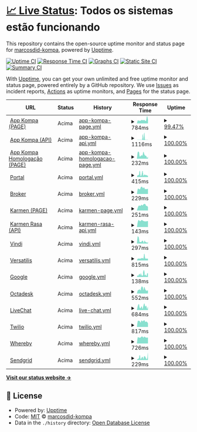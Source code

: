 # [📈 Live Status](https://marcosdid-kompa.github.io/upptime-kompa): <!--live status--> **Todos os sistemas estão funcionando**

This repository contains the open-source uptime monitor and status page for [marcosdid-kompa](https://marcosdid-kompa.github.io/upptime-kompa), powered by [Upptime](https://github.com/upptime/upptime).

[![Uptime CI](https://github.com/marcosdid-kompa/upptime-kompa/workflows/Uptime%20CI/badge.svg)](https://github.com/marcosdid-kompa/upptime-kompa/actions?query=workflow%3A%22Uptime+CI%22)
[![Response Time CI](https://github.com/marcosdid-kompa/upptime-kompa/workflows/Response%20Time%20CI/badge.svg)](https://github.com/marcosdid-kompa/upptime-kompa/actions?query=workflow%3A%22Response+Time+CI%22)
[![Graphs CI](https://github.com/marcosdid-kompa/upptime-kompa/workflows/Graphs%20CI/badge.svg)](https://github.com/marcosdid-kompa/upptime-kompa/actions?query=workflow%3A%22Graphs+CI%22)
[![Static Site CI](https://github.com/marcosdid-kompa/upptime-kompa/workflows/Static%20Site%20CI/badge.svg)](https://github.com/marcosdid-kompa/upptime-kompa/actions?query=workflow%3A%22Static+Site+CI%22)
[![Summary CI](https://github.com/marcosdid-kompa/upptime-kompa/workflows/Summary%20CI/badge.svg)](https://github.com/marcosdid-kompa/upptime-kompa/actions?query=workflow%3A%22Summary+CI%22)

With [Upptime](https://upptime.js.org), you can get your own unlimited and free uptime monitor and status page, powered entirely by a GitHub repository. We use [Issues](https://github.com/marcosdid-kompa/upptime-kompa/issues) as incident reports, [Actions](https://github.com/marcosdid-kompa/upptime-kompa/actions) as uptime monitors, and [Pages](https://marcosdid-kompa.github.io/upptime-kompa) for the status page.

<!--start: status pages-->
<!-- This summary is generated by Upptime (https://github.com/upptime/upptime) -->
<!-- Do not edit this manually, your changes will be overwritten -->
<!-- prettier-ignore -->
| URL | Status | History | Response Time | Uptime |
| --- | ------ | ------- | ------------- | ------ |
| <img alt="" src="https://favicons.githubusercontent.com/app.kompa.com.br" height="13"> [App Kompa (PAGE)](https://app.kompa.com.br/) | Acima | [app-kompa-page.yml](https://github.com/marcosdid-kompa/upptime-kompa/commits/HEAD/history/app-kompa-page.yml) | <details><summary><img alt="Response time graph" src="./graphs/app-kompa-page/response-time-week.png" height="20"> 784ms</summary><br><a href="https://marcosdid-kompa.github.io/upptime-kompa/history/app-kompa-page"><img alt="Response time 718" src="https://img.shields.io/endpoint?url=https%3A%2F%2Fraw.githubusercontent.com%2Fmarcosdid-kompa%2Fupptime-kompa%2FHEAD%2Fapi%2Fapp-kompa-page%2Fresponse-time.json"></a><br><a href="https://marcosdid-kompa.github.io/upptime-kompa/history/app-kompa-page"><img alt="24-hour response time 689" src="https://img.shields.io/endpoint?url=https%3A%2F%2Fraw.githubusercontent.com%2Fmarcosdid-kompa%2Fupptime-kompa%2FHEAD%2Fapi%2Fapp-kompa-page%2Fresponse-time-day.json"></a><br><a href="https://marcosdid-kompa.github.io/upptime-kompa/history/app-kompa-page"><img alt="7-day response time 784" src="https://img.shields.io/endpoint?url=https%3A%2F%2Fraw.githubusercontent.com%2Fmarcosdid-kompa%2Fupptime-kompa%2FHEAD%2Fapi%2Fapp-kompa-page%2Fresponse-time-week.json"></a><br><a href="https://marcosdid-kompa.github.io/upptime-kompa/history/app-kompa-page"><img alt="30-day response time 718" src="https://img.shields.io/endpoint?url=https%3A%2F%2Fraw.githubusercontent.com%2Fmarcosdid-kompa%2Fupptime-kompa%2FHEAD%2Fapi%2Fapp-kompa-page%2Fresponse-time-month.json"></a><br><a href="https://marcosdid-kompa.github.io/upptime-kompa/history/app-kompa-page"><img alt="1-year response time 718" src="https://img.shields.io/endpoint?url=https%3A%2F%2Fraw.githubusercontent.com%2Fmarcosdid-kompa%2Fupptime-kompa%2FHEAD%2Fapi%2Fapp-kompa-page%2Fresponse-time-year.json"></a></details> | <details><summary><a href="https://marcosdid-kompa.github.io/upptime-kompa/history/app-kompa-page">99.47%</a></summary><a href="https://marcosdid-kompa.github.io/upptime-kompa/history/app-kompa-page"><img alt="All-time uptime 99.56%" src="https://img.shields.io/endpoint?url=https%3A%2F%2Fraw.githubusercontent.com%2Fmarcosdid-kompa%2Fupptime-kompa%2FHEAD%2Fapi%2Fapp-kompa-page%2Fuptime.json"></a><br><a href="https://marcosdid-kompa.github.io/upptime-kompa/history/app-kompa-page"><img alt="24-hour uptime 100.00%" src="https://img.shields.io/endpoint?url=https%3A%2F%2Fraw.githubusercontent.com%2Fmarcosdid-kompa%2Fupptime-kompa%2FHEAD%2Fapi%2Fapp-kompa-page%2Fuptime-day.json"></a><br><a href="https://marcosdid-kompa.github.io/upptime-kompa/history/app-kompa-page"><img alt="7-day uptime 99.47%" src="https://img.shields.io/endpoint?url=https%3A%2F%2Fraw.githubusercontent.com%2Fmarcosdid-kompa%2Fupptime-kompa%2FHEAD%2Fapi%2Fapp-kompa-page%2Fuptime-week.json"></a><br><a href="https://marcosdid-kompa.github.io/upptime-kompa/history/app-kompa-page"><img alt="30-day uptime 99.56%" src="https://img.shields.io/endpoint?url=https%3A%2F%2Fraw.githubusercontent.com%2Fmarcosdid-kompa%2Fupptime-kompa%2FHEAD%2Fapi%2Fapp-kompa-page%2Fuptime-month.json"></a><br><a href="https://marcosdid-kompa.github.io/upptime-kompa/history/app-kompa-page"><img alt="1-year uptime 99.56%" src="https://img.shields.io/endpoint?url=https%3A%2F%2Fraw.githubusercontent.com%2Fmarcosdid-kompa%2Fupptime-kompa%2FHEAD%2Fapi%2Fapp-kompa-page%2Fuptime-year.json"></a></details>
| <img alt="" src="https://favicons.githubusercontent.com/app.kompa.com.br" height="13"> [App Kompa (API)](https://app.kompa.com.br/pagamentos/check-user/) | Acima | [app-kompa-api.yml](https://github.com/marcosdid-kompa/upptime-kompa/commits/HEAD/history/app-kompa-api.yml) | <details><summary><img alt="Response time graph" src="./graphs/app-kompa-api/response-time-week.png" height="20"> 1116ms</summary><br><a href="https://marcosdid-kompa.github.io/upptime-kompa/history/app-kompa-api"><img alt="Response time 1502" src="https://img.shields.io/endpoint?url=https%3A%2F%2Fraw.githubusercontent.com%2Fmarcosdid-kompa%2Fupptime-kompa%2FHEAD%2Fapi%2Fapp-kompa-api%2Fresponse-time.json"></a><br><a href="https://marcosdid-kompa.github.io/upptime-kompa/history/app-kompa-api"><img alt="24-hour response time 150" src="https://img.shields.io/endpoint?url=https%3A%2F%2Fraw.githubusercontent.com%2Fmarcosdid-kompa%2Fupptime-kompa%2FHEAD%2Fapi%2Fapp-kompa-api%2Fresponse-time-day.json"></a><br><a href="https://marcosdid-kompa.github.io/upptime-kompa/history/app-kompa-api"><img alt="7-day response time 1116" src="https://img.shields.io/endpoint?url=https%3A%2F%2Fraw.githubusercontent.com%2Fmarcosdid-kompa%2Fupptime-kompa%2FHEAD%2Fapi%2Fapp-kompa-api%2Fresponse-time-week.json"></a><br><a href="https://marcosdid-kompa.github.io/upptime-kompa/history/app-kompa-api"><img alt="30-day response time 1502" src="https://img.shields.io/endpoint?url=https%3A%2F%2Fraw.githubusercontent.com%2Fmarcosdid-kompa%2Fupptime-kompa%2FHEAD%2Fapi%2Fapp-kompa-api%2Fresponse-time-month.json"></a><br><a href="https://marcosdid-kompa.github.io/upptime-kompa/history/app-kompa-api"><img alt="1-year response time 1502" src="https://img.shields.io/endpoint?url=https%3A%2F%2Fraw.githubusercontent.com%2Fmarcosdid-kompa%2Fupptime-kompa%2FHEAD%2Fapi%2Fapp-kompa-api%2Fresponse-time-year.json"></a></details> | <details><summary><a href="https://marcosdid-kompa.github.io/upptime-kompa/history/app-kompa-api">100.00%</a></summary><a href="https://marcosdid-kompa.github.io/upptime-kompa/history/app-kompa-api"><img alt="All-time uptime 100.00%" src="https://img.shields.io/endpoint?url=https%3A%2F%2Fraw.githubusercontent.com%2Fmarcosdid-kompa%2Fupptime-kompa%2FHEAD%2Fapi%2Fapp-kompa-api%2Fuptime.json"></a><br><a href="https://marcosdid-kompa.github.io/upptime-kompa/history/app-kompa-api"><img alt="24-hour uptime 100.00%" src="https://img.shields.io/endpoint?url=https%3A%2F%2Fraw.githubusercontent.com%2Fmarcosdid-kompa%2Fupptime-kompa%2FHEAD%2Fapi%2Fapp-kompa-api%2Fuptime-day.json"></a><br><a href="https://marcosdid-kompa.github.io/upptime-kompa/history/app-kompa-api"><img alt="7-day uptime 100.00%" src="https://img.shields.io/endpoint?url=https%3A%2F%2Fraw.githubusercontent.com%2Fmarcosdid-kompa%2Fupptime-kompa%2FHEAD%2Fapi%2Fapp-kompa-api%2Fuptime-week.json"></a><br><a href="https://marcosdid-kompa.github.io/upptime-kompa/history/app-kompa-api"><img alt="30-day uptime 100.00%" src="https://img.shields.io/endpoint?url=https%3A%2F%2Fraw.githubusercontent.com%2Fmarcosdid-kompa%2Fupptime-kompa%2FHEAD%2Fapi%2Fapp-kompa-api%2Fuptime-month.json"></a><br><a href="https://marcosdid-kompa.github.io/upptime-kompa/history/app-kompa-api"><img alt="1-year uptime 100.00%" src="https://img.shields.io/endpoint?url=https%3A%2F%2Fraw.githubusercontent.com%2Fmarcosdid-kompa%2Fupptime-kompa%2FHEAD%2Fapi%2Fapp-kompa-api%2Fuptime-year.json"></a></details>
| <img alt="" src="https://favicons.githubusercontent.com/hg.kompa.com.br" height="13"> [App Kompa Homologação (PAGE)](https://hg.kompa.com.br/) | Acima | [app-kompa-homologacao-page.yml](https://github.com/marcosdid-kompa/upptime-kompa/commits/HEAD/history/app-kompa-homologacao-page.yml) | <details><summary><img alt="Response time graph" src="./graphs/app-kompa-homologacao-page/response-time-week.png" height="20"> 232ms</summary><br><a href="https://marcosdid-kompa.github.io/upptime-kompa/history/app-kompa-homologacao-page"><img alt="Response time 290" src="https://img.shields.io/endpoint?url=https%3A%2F%2Fraw.githubusercontent.com%2Fmarcosdid-kompa%2Fupptime-kompa%2FHEAD%2Fapi%2Fapp-kompa-homologacao-page%2Fresponse-time.json"></a><br><a href="https://marcosdid-kompa.github.io/upptime-kompa/history/app-kompa-homologacao-page"><img alt="24-hour response time 216" src="https://img.shields.io/endpoint?url=https%3A%2F%2Fraw.githubusercontent.com%2Fmarcosdid-kompa%2Fupptime-kompa%2FHEAD%2Fapi%2Fapp-kompa-homologacao-page%2Fresponse-time-day.json"></a><br><a href="https://marcosdid-kompa.github.io/upptime-kompa/history/app-kompa-homologacao-page"><img alt="7-day response time 232" src="https://img.shields.io/endpoint?url=https%3A%2F%2Fraw.githubusercontent.com%2Fmarcosdid-kompa%2Fupptime-kompa%2FHEAD%2Fapi%2Fapp-kompa-homologacao-page%2Fresponse-time-week.json"></a><br><a href="https://marcosdid-kompa.github.io/upptime-kompa/history/app-kompa-homologacao-page"><img alt="30-day response time 290" src="https://img.shields.io/endpoint?url=https%3A%2F%2Fraw.githubusercontent.com%2Fmarcosdid-kompa%2Fupptime-kompa%2FHEAD%2Fapi%2Fapp-kompa-homologacao-page%2Fresponse-time-month.json"></a><br><a href="https://marcosdid-kompa.github.io/upptime-kompa/history/app-kompa-homologacao-page"><img alt="1-year response time 290" src="https://img.shields.io/endpoint?url=https%3A%2F%2Fraw.githubusercontent.com%2Fmarcosdid-kompa%2Fupptime-kompa%2FHEAD%2Fapi%2Fapp-kompa-homologacao-page%2Fresponse-time-year.json"></a></details> | <details><summary><a href="https://marcosdid-kompa.github.io/upptime-kompa/history/app-kompa-homologacao-page">100.00%</a></summary><a href="https://marcosdid-kompa.github.io/upptime-kompa/history/app-kompa-homologacao-page"><img alt="All-time uptime 100.00%" src="https://img.shields.io/endpoint?url=https%3A%2F%2Fraw.githubusercontent.com%2Fmarcosdid-kompa%2Fupptime-kompa%2FHEAD%2Fapi%2Fapp-kompa-homologacao-page%2Fuptime.json"></a><br><a href="https://marcosdid-kompa.github.io/upptime-kompa/history/app-kompa-homologacao-page"><img alt="24-hour uptime 100.00%" src="https://img.shields.io/endpoint?url=https%3A%2F%2Fraw.githubusercontent.com%2Fmarcosdid-kompa%2Fupptime-kompa%2FHEAD%2Fapi%2Fapp-kompa-homologacao-page%2Fuptime-day.json"></a><br><a href="https://marcosdid-kompa.github.io/upptime-kompa/history/app-kompa-homologacao-page"><img alt="7-day uptime 100.00%" src="https://img.shields.io/endpoint?url=https%3A%2F%2Fraw.githubusercontent.com%2Fmarcosdid-kompa%2Fupptime-kompa%2FHEAD%2Fapi%2Fapp-kompa-homologacao-page%2Fuptime-week.json"></a><br><a href="https://marcosdid-kompa.github.io/upptime-kompa/history/app-kompa-homologacao-page"><img alt="30-day uptime 100.00%" src="https://img.shields.io/endpoint?url=https%3A%2F%2Fraw.githubusercontent.com%2Fmarcosdid-kompa%2Fupptime-kompa%2FHEAD%2Fapi%2Fapp-kompa-homologacao-page%2Fuptime-month.json"></a><br><a href="https://marcosdid-kompa.github.io/upptime-kompa/history/app-kompa-homologacao-page"><img alt="1-year uptime 100.00%" src="https://img.shields.io/endpoint?url=https%3A%2F%2Fraw.githubusercontent.com%2Fmarcosdid-kompa%2Fupptime-kompa%2FHEAD%2Fapi%2Fapp-kompa-homologacao-page%2Fuptime-year.json"></a></details>
| <img alt="" src="https://favicons.githubusercontent.com/portal.kompa.com.br" height="13"> [Portal](https://portal.kompa.com.br/) | Acima | [portal.yml](https://github.com/marcosdid-kompa/upptime-kompa/commits/HEAD/history/portal.yml) | <details><summary><img alt="Response time graph" src="./graphs/portal/response-time-week.png" height="20"> 415ms</summary><br><a href="https://marcosdid-kompa.github.io/upptime-kompa/history/portal"><img alt="Response time 428" src="https://img.shields.io/endpoint?url=https%3A%2F%2Fraw.githubusercontent.com%2Fmarcosdid-kompa%2Fupptime-kompa%2FHEAD%2Fapi%2Fportal%2Fresponse-time.json"></a><br><a href="https://marcosdid-kompa.github.io/upptime-kompa/history/portal"><img alt="24-hour response time 353" src="https://img.shields.io/endpoint?url=https%3A%2F%2Fraw.githubusercontent.com%2Fmarcosdid-kompa%2Fupptime-kompa%2FHEAD%2Fapi%2Fportal%2Fresponse-time-day.json"></a><br><a href="https://marcosdid-kompa.github.io/upptime-kompa/history/portal"><img alt="7-day response time 415" src="https://img.shields.io/endpoint?url=https%3A%2F%2Fraw.githubusercontent.com%2Fmarcosdid-kompa%2Fupptime-kompa%2FHEAD%2Fapi%2Fportal%2Fresponse-time-week.json"></a><br><a href="https://marcosdid-kompa.github.io/upptime-kompa/history/portal"><img alt="30-day response time 428" src="https://img.shields.io/endpoint?url=https%3A%2F%2Fraw.githubusercontent.com%2Fmarcosdid-kompa%2Fupptime-kompa%2FHEAD%2Fapi%2Fportal%2Fresponse-time-month.json"></a><br><a href="https://marcosdid-kompa.github.io/upptime-kompa/history/portal"><img alt="1-year response time 428" src="https://img.shields.io/endpoint?url=https%3A%2F%2Fraw.githubusercontent.com%2Fmarcosdid-kompa%2Fupptime-kompa%2FHEAD%2Fapi%2Fportal%2Fresponse-time-year.json"></a></details> | <details><summary><a href="https://marcosdid-kompa.github.io/upptime-kompa/history/portal">100.00%</a></summary><a href="https://marcosdid-kompa.github.io/upptime-kompa/history/portal"><img alt="All-time uptime 100.00%" src="https://img.shields.io/endpoint?url=https%3A%2F%2Fraw.githubusercontent.com%2Fmarcosdid-kompa%2Fupptime-kompa%2FHEAD%2Fapi%2Fportal%2Fuptime.json"></a><br><a href="https://marcosdid-kompa.github.io/upptime-kompa/history/portal"><img alt="24-hour uptime 100.00%" src="https://img.shields.io/endpoint?url=https%3A%2F%2Fraw.githubusercontent.com%2Fmarcosdid-kompa%2Fupptime-kompa%2FHEAD%2Fapi%2Fportal%2Fuptime-day.json"></a><br><a href="https://marcosdid-kompa.github.io/upptime-kompa/history/portal"><img alt="7-day uptime 100.00%" src="https://img.shields.io/endpoint?url=https%3A%2F%2Fraw.githubusercontent.com%2Fmarcosdid-kompa%2Fupptime-kompa%2FHEAD%2Fapi%2Fportal%2Fuptime-week.json"></a><br><a href="https://marcosdid-kompa.github.io/upptime-kompa/history/portal"><img alt="30-day uptime 100.00%" src="https://img.shields.io/endpoint?url=https%3A%2F%2Fraw.githubusercontent.com%2Fmarcosdid-kompa%2Fupptime-kompa%2FHEAD%2Fapi%2Fportal%2Fuptime-month.json"></a><br><a href="https://marcosdid-kompa.github.io/upptime-kompa/history/portal"><img alt="1-year uptime 100.00%" src="https://img.shields.io/endpoint?url=https%3A%2F%2Fraw.githubusercontent.com%2Fmarcosdid-kompa%2Fupptime-kompa%2FHEAD%2Fapi%2Fportal%2Fuptime-year.json"></a></details>
| <img alt="" src="https://favicons.githubusercontent.com/broker.assinasaude.com.br" height="13"> [Broker](https://broker.assinasaude.com.br/) | Acima | [broker.yml](https://github.com/marcosdid-kompa/upptime-kompa/commits/HEAD/history/broker.yml) | <details><summary><img alt="Response time graph" src="./graphs/broker/response-time-week.png" height="20"> 229ms</summary><br><a href="https://marcosdid-kompa.github.io/upptime-kompa/history/broker"><img alt="Response time 230" src="https://img.shields.io/endpoint?url=https%3A%2F%2Fraw.githubusercontent.com%2Fmarcosdid-kompa%2Fupptime-kompa%2FHEAD%2Fapi%2Fbroker%2Fresponse-time.json"></a><br><a href="https://marcosdid-kompa.github.io/upptime-kompa/history/broker"><img alt="24-hour response time 240" src="https://img.shields.io/endpoint?url=https%3A%2F%2Fraw.githubusercontent.com%2Fmarcosdid-kompa%2Fupptime-kompa%2FHEAD%2Fapi%2Fbroker%2Fresponse-time-day.json"></a><br><a href="https://marcosdid-kompa.github.io/upptime-kompa/history/broker"><img alt="7-day response time 229" src="https://img.shields.io/endpoint?url=https%3A%2F%2Fraw.githubusercontent.com%2Fmarcosdid-kompa%2Fupptime-kompa%2FHEAD%2Fapi%2Fbroker%2Fresponse-time-week.json"></a><br><a href="https://marcosdid-kompa.github.io/upptime-kompa/history/broker"><img alt="30-day response time 230" src="https://img.shields.io/endpoint?url=https%3A%2F%2Fraw.githubusercontent.com%2Fmarcosdid-kompa%2Fupptime-kompa%2FHEAD%2Fapi%2Fbroker%2Fresponse-time-month.json"></a><br><a href="https://marcosdid-kompa.github.io/upptime-kompa/history/broker"><img alt="1-year response time 230" src="https://img.shields.io/endpoint?url=https%3A%2F%2Fraw.githubusercontent.com%2Fmarcosdid-kompa%2Fupptime-kompa%2FHEAD%2Fapi%2Fbroker%2Fresponse-time-year.json"></a></details> | <details><summary><a href="https://marcosdid-kompa.github.io/upptime-kompa/history/broker">100.00%</a></summary><a href="https://marcosdid-kompa.github.io/upptime-kompa/history/broker"><img alt="All-time uptime 100.00%" src="https://img.shields.io/endpoint?url=https%3A%2F%2Fraw.githubusercontent.com%2Fmarcosdid-kompa%2Fupptime-kompa%2FHEAD%2Fapi%2Fbroker%2Fuptime.json"></a><br><a href="https://marcosdid-kompa.github.io/upptime-kompa/history/broker"><img alt="24-hour uptime 100.00%" src="https://img.shields.io/endpoint?url=https%3A%2F%2Fraw.githubusercontent.com%2Fmarcosdid-kompa%2Fupptime-kompa%2FHEAD%2Fapi%2Fbroker%2Fuptime-day.json"></a><br><a href="https://marcosdid-kompa.github.io/upptime-kompa/history/broker"><img alt="7-day uptime 100.00%" src="https://img.shields.io/endpoint?url=https%3A%2F%2Fraw.githubusercontent.com%2Fmarcosdid-kompa%2Fupptime-kompa%2FHEAD%2Fapi%2Fbroker%2Fuptime-week.json"></a><br><a href="https://marcosdid-kompa.github.io/upptime-kompa/history/broker"><img alt="30-day uptime 100.00%" src="https://img.shields.io/endpoint?url=https%3A%2F%2Fraw.githubusercontent.com%2Fmarcosdid-kompa%2Fupptime-kompa%2FHEAD%2Fapi%2Fbroker%2Fuptime-month.json"></a><br><a href="https://marcosdid-kompa.github.io/upptime-kompa/history/broker"><img alt="1-year uptime 100.00%" src="https://img.shields.io/endpoint?url=https%3A%2F%2Fraw.githubusercontent.com%2Fmarcosdid-kompa%2Fupptime-kompa%2FHEAD%2Fapi%2Fbroker%2Fuptime-year.json"></a></details>
| <img alt="" src="https://favicons.githubusercontent.com/karmen.kompa.com.br" height="13"> [Karmen (PAGE)](https://karmen.kompa.com.br/login) | Acima | [karmen-page.yml](https://github.com/marcosdid-kompa/upptime-kompa/commits/HEAD/history/karmen-page.yml) | <details><summary><img alt="Response time graph" src="./graphs/karmen-page/response-time-week.png" height="20"> 251ms</summary><br><a href="https://marcosdid-kompa.github.io/upptime-kompa/history/karmen-page"><img alt="Response time 265" src="https://img.shields.io/endpoint?url=https%3A%2F%2Fraw.githubusercontent.com%2Fmarcosdid-kompa%2Fupptime-kompa%2FHEAD%2Fapi%2Fkarmen-page%2Fresponse-time.json"></a><br><a href="https://marcosdid-kompa.github.io/upptime-kompa/history/karmen-page"><img alt="24-hour response time 323" src="https://img.shields.io/endpoint?url=https%3A%2F%2Fraw.githubusercontent.com%2Fmarcosdid-kompa%2Fupptime-kompa%2FHEAD%2Fapi%2Fkarmen-page%2Fresponse-time-day.json"></a><br><a href="https://marcosdid-kompa.github.io/upptime-kompa/history/karmen-page"><img alt="7-day response time 251" src="https://img.shields.io/endpoint?url=https%3A%2F%2Fraw.githubusercontent.com%2Fmarcosdid-kompa%2Fupptime-kompa%2FHEAD%2Fapi%2Fkarmen-page%2Fresponse-time-week.json"></a><br><a href="https://marcosdid-kompa.github.io/upptime-kompa/history/karmen-page"><img alt="30-day response time 265" src="https://img.shields.io/endpoint?url=https%3A%2F%2Fraw.githubusercontent.com%2Fmarcosdid-kompa%2Fupptime-kompa%2FHEAD%2Fapi%2Fkarmen-page%2Fresponse-time-month.json"></a><br><a href="https://marcosdid-kompa.github.io/upptime-kompa/history/karmen-page"><img alt="1-year response time 265" src="https://img.shields.io/endpoint?url=https%3A%2F%2Fraw.githubusercontent.com%2Fmarcosdid-kompa%2Fupptime-kompa%2FHEAD%2Fapi%2Fkarmen-page%2Fresponse-time-year.json"></a></details> | <details><summary><a href="https://marcosdid-kompa.github.io/upptime-kompa/history/karmen-page">100.00%</a></summary><a href="https://marcosdid-kompa.github.io/upptime-kompa/history/karmen-page"><img alt="All-time uptime 100.00%" src="https://img.shields.io/endpoint?url=https%3A%2F%2Fraw.githubusercontent.com%2Fmarcosdid-kompa%2Fupptime-kompa%2FHEAD%2Fapi%2Fkarmen-page%2Fuptime.json"></a><br><a href="https://marcosdid-kompa.github.io/upptime-kompa/history/karmen-page"><img alt="24-hour uptime 100.00%" src="https://img.shields.io/endpoint?url=https%3A%2F%2Fraw.githubusercontent.com%2Fmarcosdid-kompa%2Fupptime-kompa%2FHEAD%2Fapi%2Fkarmen-page%2Fuptime-day.json"></a><br><a href="https://marcosdid-kompa.github.io/upptime-kompa/history/karmen-page"><img alt="7-day uptime 100.00%" src="https://img.shields.io/endpoint?url=https%3A%2F%2Fraw.githubusercontent.com%2Fmarcosdid-kompa%2Fupptime-kompa%2FHEAD%2Fapi%2Fkarmen-page%2Fuptime-week.json"></a><br><a href="https://marcosdid-kompa.github.io/upptime-kompa/history/karmen-page"><img alt="30-day uptime 100.00%" src="https://img.shields.io/endpoint?url=https%3A%2F%2Fraw.githubusercontent.com%2Fmarcosdid-kompa%2Fupptime-kompa%2FHEAD%2Fapi%2Fkarmen-page%2Fuptime-month.json"></a><br><a href="https://marcosdid-kompa.github.io/upptime-kompa/history/karmen-page"><img alt="1-year uptime 100.00%" src="https://img.shields.io/endpoint?url=https%3A%2F%2Fraw.githubusercontent.com%2Fmarcosdid-kompa%2Fupptime-kompa%2FHEAD%2Fapi%2Fkarmen-page%2Fuptime-year.json"></a></details>
| <img alt="" src="https://favicons.githubusercontent.com/karmen.kompa.com.br" height="13"> [Karmen Rasa (API)](https://karmen.kompa.com.br/health) | Acima | [karmen-rasa-api.yml](https://github.com/marcosdid-kompa/upptime-kompa/commits/HEAD/history/karmen-rasa-api.yml) | <details><summary><img alt="Response time graph" src="./graphs/karmen-rasa-api/response-time-week.png" height="20"> 143ms</summary><br><a href="https://marcosdid-kompa.github.io/upptime-kompa/history/karmen-rasa-api"><img alt="Response time 142" src="https://img.shields.io/endpoint?url=https%3A%2F%2Fraw.githubusercontent.com%2Fmarcosdid-kompa%2Fupptime-kompa%2FHEAD%2Fapi%2Fkarmen-rasa-api%2Fresponse-time.json"></a><br><a href="https://marcosdid-kompa.github.io/upptime-kompa/history/karmen-rasa-api"><img alt="24-hour response time 156" src="https://img.shields.io/endpoint?url=https%3A%2F%2Fraw.githubusercontent.com%2Fmarcosdid-kompa%2Fupptime-kompa%2FHEAD%2Fapi%2Fkarmen-rasa-api%2Fresponse-time-day.json"></a><br><a href="https://marcosdid-kompa.github.io/upptime-kompa/history/karmen-rasa-api"><img alt="7-day response time 143" src="https://img.shields.io/endpoint?url=https%3A%2F%2Fraw.githubusercontent.com%2Fmarcosdid-kompa%2Fupptime-kompa%2FHEAD%2Fapi%2Fkarmen-rasa-api%2Fresponse-time-week.json"></a><br><a href="https://marcosdid-kompa.github.io/upptime-kompa/history/karmen-rasa-api"><img alt="30-day response time 142" src="https://img.shields.io/endpoint?url=https%3A%2F%2Fraw.githubusercontent.com%2Fmarcosdid-kompa%2Fupptime-kompa%2FHEAD%2Fapi%2Fkarmen-rasa-api%2Fresponse-time-month.json"></a><br><a href="https://marcosdid-kompa.github.io/upptime-kompa/history/karmen-rasa-api"><img alt="1-year response time 142" src="https://img.shields.io/endpoint?url=https%3A%2F%2Fraw.githubusercontent.com%2Fmarcosdid-kompa%2Fupptime-kompa%2FHEAD%2Fapi%2Fkarmen-rasa-api%2Fresponse-time-year.json"></a></details> | <details><summary><a href="https://marcosdid-kompa.github.io/upptime-kompa/history/karmen-rasa-api">100.00%</a></summary><a href="https://marcosdid-kompa.github.io/upptime-kompa/history/karmen-rasa-api"><img alt="All-time uptime 100.00%" src="https://img.shields.io/endpoint?url=https%3A%2F%2Fraw.githubusercontent.com%2Fmarcosdid-kompa%2Fupptime-kompa%2FHEAD%2Fapi%2Fkarmen-rasa-api%2Fuptime.json"></a><br><a href="https://marcosdid-kompa.github.io/upptime-kompa/history/karmen-rasa-api"><img alt="24-hour uptime 100.00%" src="https://img.shields.io/endpoint?url=https%3A%2F%2Fraw.githubusercontent.com%2Fmarcosdid-kompa%2Fupptime-kompa%2FHEAD%2Fapi%2Fkarmen-rasa-api%2Fuptime-day.json"></a><br><a href="https://marcosdid-kompa.github.io/upptime-kompa/history/karmen-rasa-api"><img alt="7-day uptime 100.00%" src="https://img.shields.io/endpoint?url=https%3A%2F%2Fraw.githubusercontent.com%2Fmarcosdid-kompa%2Fupptime-kompa%2FHEAD%2Fapi%2Fkarmen-rasa-api%2Fuptime-week.json"></a><br><a href="https://marcosdid-kompa.github.io/upptime-kompa/history/karmen-rasa-api"><img alt="30-day uptime 100.00%" src="https://img.shields.io/endpoint?url=https%3A%2F%2Fraw.githubusercontent.com%2Fmarcosdid-kompa%2Fupptime-kompa%2FHEAD%2Fapi%2Fkarmen-rasa-api%2Fuptime-month.json"></a><br><a href="https://marcosdid-kompa.github.io/upptime-kompa/history/karmen-rasa-api"><img alt="1-year uptime 100.00%" src="https://img.shields.io/endpoint?url=https%3A%2F%2Fraw.githubusercontent.com%2Fmarcosdid-kompa%2Fupptime-kompa%2FHEAD%2Fapi%2Fkarmen-rasa-api%2Fuptime-year.json"></a></details>
| <img alt="" src="https://favicons.githubusercontent.com/null" height="13"> [Vindi](app.vindi.com.br) | Acima | [vindi.yml](https://github.com/marcosdid-kompa/upptime-kompa/commits/HEAD/history/vindi.yml) | <details><summary><img alt="Response time graph" src="./graphs/vindi/response-time-week.png" height="20"> 297ms</summary><br><a href="https://marcosdid-kompa.github.io/upptime-kompa/history/vindi"><img alt="Response time 320" src="https://img.shields.io/endpoint?url=https%3A%2F%2Fraw.githubusercontent.com%2Fmarcosdid-kompa%2Fupptime-kompa%2FHEAD%2Fapi%2Fvindi%2Fresponse-time.json"></a><br><a href="https://marcosdid-kompa.github.io/upptime-kompa/history/vindi"><img alt="24-hour response time 360" src="https://img.shields.io/endpoint?url=https%3A%2F%2Fraw.githubusercontent.com%2Fmarcosdid-kompa%2Fupptime-kompa%2FHEAD%2Fapi%2Fvindi%2Fresponse-time-day.json"></a><br><a href="https://marcosdid-kompa.github.io/upptime-kompa/history/vindi"><img alt="7-day response time 297" src="https://img.shields.io/endpoint?url=https%3A%2F%2Fraw.githubusercontent.com%2Fmarcosdid-kompa%2Fupptime-kompa%2FHEAD%2Fapi%2Fvindi%2Fresponse-time-week.json"></a><br><a href="https://marcosdid-kompa.github.io/upptime-kompa/history/vindi"><img alt="30-day response time 320" src="https://img.shields.io/endpoint?url=https%3A%2F%2Fraw.githubusercontent.com%2Fmarcosdid-kompa%2Fupptime-kompa%2FHEAD%2Fapi%2Fvindi%2Fresponse-time-month.json"></a><br><a href="https://marcosdid-kompa.github.io/upptime-kompa/history/vindi"><img alt="1-year response time 320" src="https://img.shields.io/endpoint?url=https%3A%2F%2Fraw.githubusercontent.com%2Fmarcosdid-kompa%2Fupptime-kompa%2FHEAD%2Fapi%2Fvindi%2Fresponse-time-year.json"></a></details> | <details><summary><a href="https://marcosdid-kompa.github.io/upptime-kompa/history/vindi">100.00%</a></summary><a href="https://marcosdid-kompa.github.io/upptime-kompa/history/vindi"><img alt="All-time uptime 100.00%" src="https://img.shields.io/endpoint?url=https%3A%2F%2Fraw.githubusercontent.com%2Fmarcosdid-kompa%2Fupptime-kompa%2FHEAD%2Fapi%2Fvindi%2Fuptime.json"></a><br><a href="https://marcosdid-kompa.github.io/upptime-kompa/history/vindi"><img alt="24-hour uptime 100.00%" src="https://img.shields.io/endpoint?url=https%3A%2F%2Fraw.githubusercontent.com%2Fmarcosdid-kompa%2Fupptime-kompa%2FHEAD%2Fapi%2Fvindi%2Fuptime-day.json"></a><br><a href="https://marcosdid-kompa.github.io/upptime-kompa/history/vindi"><img alt="7-day uptime 100.00%" src="https://img.shields.io/endpoint?url=https%3A%2F%2Fraw.githubusercontent.com%2Fmarcosdid-kompa%2Fupptime-kompa%2FHEAD%2Fapi%2Fvindi%2Fuptime-week.json"></a><br><a href="https://marcosdid-kompa.github.io/upptime-kompa/history/vindi"><img alt="30-day uptime 100.00%" src="https://img.shields.io/endpoint?url=https%3A%2F%2Fraw.githubusercontent.com%2Fmarcosdid-kompa%2Fupptime-kompa%2FHEAD%2Fapi%2Fvindi%2Fuptime-month.json"></a><br><a href="https://marcosdid-kompa.github.io/upptime-kompa/history/vindi"><img alt="1-year uptime 100.00%" src="https://img.shields.io/endpoint?url=https%3A%2F%2Fraw.githubusercontent.com%2Fmarcosdid-kompa%2Fupptime-kompa%2FHEAD%2Fapi%2Fvindi%2Fuptime-year.json"></a></details>
| <img alt="" src="https://favicons.githubusercontent.com/sistema.globalmedclinica.com.br" height="13"> [Versatilis](http://sistema.globalmedclinica.com.br/globalmed/login3.aspx) | Acima | [versatilis.yml](https://github.com/marcosdid-kompa/upptime-kompa/commits/HEAD/history/versatilis.yml) | <details><summary><img alt="Response time graph" src="./graphs/versatilis/response-time-week.png" height="20"> 815ms</summary><br><a href="https://marcosdid-kompa.github.io/upptime-kompa/history/versatilis"><img alt="Response time 738" src="https://img.shields.io/endpoint?url=https%3A%2F%2Fraw.githubusercontent.com%2Fmarcosdid-kompa%2Fupptime-kompa%2FHEAD%2Fapi%2Fversatilis%2Fresponse-time.json"></a><br><a href="https://marcosdid-kompa.github.io/upptime-kompa/history/versatilis"><img alt="24-hour response time 1776" src="https://img.shields.io/endpoint?url=https%3A%2F%2Fraw.githubusercontent.com%2Fmarcosdid-kompa%2Fupptime-kompa%2FHEAD%2Fapi%2Fversatilis%2Fresponse-time-day.json"></a><br><a href="https://marcosdid-kompa.github.io/upptime-kompa/history/versatilis"><img alt="7-day response time 815" src="https://img.shields.io/endpoint?url=https%3A%2F%2Fraw.githubusercontent.com%2Fmarcosdid-kompa%2Fupptime-kompa%2FHEAD%2Fapi%2Fversatilis%2Fresponse-time-week.json"></a><br><a href="https://marcosdid-kompa.github.io/upptime-kompa/history/versatilis"><img alt="30-day response time 738" src="https://img.shields.io/endpoint?url=https%3A%2F%2Fraw.githubusercontent.com%2Fmarcosdid-kompa%2Fupptime-kompa%2FHEAD%2Fapi%2Fversatilis%2Fresponse-time-month.json"></a><br><a href="https://marcosdid-kompa.github.io/upptime-kompa/history/versatilis"><img alt="1-year response time 738" src="https://img.shields.io/endpoint?url=https%3A%2F%2Fraw.githubusercontent.com%2Fmarcosdid-kompa%2Fupptime-kompa%2FHEAD%2Fapi%2Fversatilis%2Fresponse-time-year.json"></a></details> | <details><summary><a href="https://marcosdid-kompa.github.io/upptime-kompa/history/versatilis">100.00%</a></summary><a href="https://marcosdid-kompa.github.io/upptime-kompa/history/versatilis"><img alt="All-time uptime 100.00%" src="https://img.shields.io/endpoint?url=https%3A%2F%2Fraw.githubusercontent.com%2Fmarcosdid-kompa%2Fupptime-kompa%2FHEAD%2Fapi%2Fversatilis%2Fuptime.json"></a><br><a href="https://marcosdid-kompa.github.io/upptime-kompa/history/versatilis"><img alt="24-hour uptime 100.00%" src="https://img.shields.io/endpoint?url=https%3A%2F%2Fraw.githubusercontent.com%2Fmarcosdid-kompa%2Fupptime-kompa%2FHEAD%2Fapi%2Fversatilis%2Fuptime-day.json"></a><br><a href="https://marcosdid-kompa.github.io/upptime-kompa/history/versatilis"><img alt="7-day uptime 100.00%" src="https://img.shields.io/endpoint?url=https%3A%2F%2Fraw.githubusercontent.com%2Fmarcosdid-kompa%2Fupptime-kompa%2FHEAD%2Fapi%2Fversatilis%2Fuptime-week.json"></a><br><a href="https://marcosdid-kompa.github.io/upptime-kompa/history/versatilis"><img alt="30-day uptime 100.00%" src="https://img.shields.io/endpoint?url=https%3A%2F%2Fraw.githubusercontent.com%2Fmarcosdid-kompa%2Fupptime-kompa%2FHEAD%2Fapi%2Fversatilis%2Fuptime-month.json"></a><br><a href="https://marcosdid-kompa.github.io/upptime-kompa/history/versatilis"><img alt="1-year uptime 100.00%" src="https://img.shields.io/endpoint?url=https%3A%2F%2Fraw.githubusercontent.com%2Fmarcosdid-kompa%2Fupptime-kompa%2FHEAD%2Fapi%2Fversatilis%2Fuptime-year.json"></a></details>
| <img alt="" src="https://www.google.com/favicon.ico" height="13"> [Google](https://www.google.com/) | Acima | [google.yml](https://github.com/marcosdid-kompa/upptime-kompa/commits/HEAD/history/google.yml) | <details><summary><img alt="Response time graph" src="./graphs/google/response-time-week.png" height="20"> 138ms</summary><br><a href="https://marcosdid-kompa.github.io/upptime-kompa/history/google"><img alt="Response time 126" src="https://img.shields.io/endpoint?url=https%3A%2F%2Fraw.githubusercontent.com%2Fmarcosdid-kompa%2Fupptime-kompa%2FHEAD%2Fapi%2Fgoogle%2Fresponse-time.json"></a><br><a href="https://marcosdid-kompa.github.io/upptime-kompa/history/google"><img alt="24-hour response time 111" src="https://img.shields.io/endpoint?url=https%3A%2F%2Fraw.githubusercontent.com%2Fmarcosdid-kompa%2Fupptime-kompa%2FHEAD%2Fapi%2Fgoogle%2Fresponse-time-day.json"></a><br><a href="https://marcosdid-kompa.github.io/upptime-kompa/history/google"><img alt="7-day response time 138" src="https://img.shields.io/endpoint?url=https%3A%2F%2Fraw.githubusercontent.com%2Fmarcosdid-kompa%2Fupptime-kompa%2FHEAD%2Fapi%2Fgoogle%2Fresponse-time-week.json"></a><br><a href="https://marcosdid-kompa.github.io/upptime-kompa/history/google"><img alt="30-day response time 126" src="https://img.shields.io/endpoint?url=https%3A%2F%2Fraw.githubusercontent.com%2Fmarcosdid-kompa%2Fupptime-kompa%2FHEAD%2Fapi%2Fgoogle%2Fresponse-time-month.json"></a><br><a href="https://marcosdid-kompa.github.io/upptime-kompa/history/google"><img alt="1-year response time 126" src="https://img.shields.io/endpoint?url=https%3A%2F%2Fraw.githubusercontent.com%2Fmarcosdid-kompa%2Fupptime-kompa%2FHEAD%2Fapi%2Fgoogle%2Fresponse-time-year.json"></a></details> | <details><summary><a href="https://marcosdid-kompa.github.io/upptime-kompa/history/google">100.00%</a></summary><a href="https://marcosdid-kompa.github.io/upptime-kompa/history/google"><img alt="All-time uptime 100.00%" src="https://img.shields.io/endpoint?url=https%3A%2F%2Fraw.githubusercontent.com%2Fmarcosdid-kompa%2Fupptime-kompa%2FHEAD%2Fapi%2Fgoogle%2Fuptime.json"></a><br><a href="https://marcosdid-kompa.github.io/upptime-kompa/history/google"><img alt="24-hour uptime 100.00%" src="https://img.shields.io/endpoint?url=https%3A%2F%2Fraw.githubusercontent.com%2Fmarcosdid-kompa%2Fupptime-kompa%2FHEAD%2Fapi%2Fgoogle%2Fuptime-day.json"></a><br><a href="https://marcosdid-kompa.github.io/upptime-kompa/history/google"><img alt="7-day uptime 100.00%" src="https://img.shields.io/endpoint?url=https%3A%2F%2Fraw.githubusercontent.com%2Fmarcosdid-kompa%2Fupptime-kompa%2FHEAD%2Fapi%2Fgoogle%2Fuptime-week.json"></a><br><a href="https://marcosdid-kompa.github.io/upptime-kompa/history/google"><img alt="30-day uptime 100.00%" src="https://img.shields.io/endpoint?url=https%3A%2F%2Fraw.githubusercontent.com%2Fmarcosdid-kompa%2Fupptime-kompa%2FHEAD%2Fapi%2Fgoogle%2Fuptime-month.json"></a><br><a href="https://marcosdid-kompa.github.io/upptime-kompa/history/google"><img alt="1-year uptime 100.00%" src="https://img.shields.io/endpoint?url=https%3A%2F%2Fraw.githubusercontent.com%2Fmarcosdid-kompa%2Fupptime-kompa%2FHEAD%2Fapi%2Fgoogle%2Fuptime-year.json"></a></details>
| <img alt="" src="https://favicons.githubusercontent.com/octadesk.com" height="13"> [Octadesk](https://octadesk.com) | Acima | [octadesk.yml](https://github.com/marcosdid-kompa/upptime-kompa/commits/HEAD/history/octadesk.yml) | <details><summary><img alt="Response time graph" src="./graphs/octadesk/response-time-week.png" height="20"> 552ms</summary><br><a href="https://marcosdid-kompa.github.io/upptime-kompa/history/octadesk"><img alt="Response time 522" src="https://img.shields.io/endpoint?url=https%3A%2F%2Fraw.githubusercontent.com%2Fmarcosdid-kompa%2Fupptime-kompa%2FHEAD%2Fapi%2Foctadesk%2Fresponse-time.json"></a><br><a href="https://marcosdid-kompa.github.io/upptime-kompa/history/octadesk"><img alt="24-hour response time 739" src="https://img.shields.io/endpoint?url=https%3A%2F%2Fraw.githubusercontent.com%2Fmarcosdid-kompa%2Fupptime-kompa%2FHEAD%2Fapi%2Foctadesk%2Fresponse-time-day.json"></a><br><a href="https://marcosdid-kompa.github.io/upptime-kompa/history/octadesk"><img alt="7-day response time 552" src="https://img.shields.io/endpoint?url=https%3A%2F%2Fraw.githubusercontent.com%2Fmarcosdid-kompa%2Fupptime-kompa%2FHEAD%2Fapi%2Foctadesk%2Fresponse-time-week.json"></a><br><a href="https://marcosdid-kompa.github.io/upptime-kompa/history/octadesk"><img alt="30-day response time 522" src="https://img.shields.io/endpoint?url=https%3A%2F%2Fraw.githubusercontent.com%2Fmarcosdid-kompa%2Fupptime-kompa%2FHEAD%2Fapi%2Foctadesk%2Fresponse-time-month.json"></a><br><a href="https://marcosdid-kompa.github.io/upptime-kompa/history/octadesk"><img alt="1-year response time 522" src="https://img.shields.io/endpoint?url=https%3A%2F%2Fraw.githubusercontent.com%2Fmarcosdid-kompa%2Fupptime-kompa%2FHEAD%2Fapi%2Foctadesk%2Fresponse-time-year.json"></a></details> | <details><summary><a href="https://marcosdid-kompa.github.io/upptime-kompa/history/octadesk">100.00%</a></summary><a href="https://marcosdid-kompa.github.io/upptime-kompa/history/octadesk"><img alt="All-time uptime 100.00%" src="https://img.shields.io/endpoint?url=https%3A%2F%2Fraw.githubusercontent.com%2Fmarcosdid-kompa%2Fupptime-kompa%2FHEAD%2Fapi%2Foctadesk%2Fuptime.json"></a><br><a href="https://marcosdid-kompa.github.io/upptime-kompa/history/octadesk"><img alt="24-hour uptime 100.00%" src="https://img.shields.io/endpoint?url=https%3A%2F%2Fraw.githubusercontent.com%2Fmarcosdid-kompa%2Fupptime-kompa%2FHEAD%2Fapi%2Foctadesk%2Fuptime-day.json"></a><br><a href="https://marcosdid-kompa.github.io/upptime-kompa/history/octadesk"><img alt="7-day uptime 100.00%" src="https://img.shields.io/endpoint?url=https%3A%2F%2Fraw.githubusercontent.com%2Fmarcosdid-kompa%2Fupptime-kompa%2FHEAD%2Fapi%2Foctadesk%2Fuptime-week.json"></a><br><a href="https://marcosdid-kompa.github.io/upptime-kompa/history/octadesk"><img alt="30-day uptime 100.00%" src="https://img.shields.io/endpoint?url=https%3A%2F%2Fraw.githubusercontent.com%2Fmarcosdid-kompa%2Fupptime-kompa%2FHEAD%2Fapi%2Foctadesk%2Fuptime-month.json"></a><br><a href="https://marcosdid-kompa.github.io/upptime-kompa/history/octadesk"><img alt="1-year uptime 100.00%" src="https://img.shields.io/endpoint?url=https%3A%2F%2Fraw.githubusercontent.com%2Fmarcosdid-kompa%2Fupptime-kompa%2FHEAD%2Fapi%2Foctadesk%2Fuptime-year.json"></a></details>
| <img alt="" src="https://favicons.githubusercontent.com/www.livechat.com" height="13"> [LiveChat](https://www.livechat.com/pt/) | Acima | [live-chat.yml](https://github.com/marcosdid-kompa/upptime-kompa/commits/HEAD/history/live-chat.yml) | <details><summary><img alt="Response time graph" src="./graphs/live-chat/response-time-week.png" height="20"> 684ms</summary><br><a href="https://marcosdid-kompa.github.io/upptime-kompa/history/live-chat"><img alt="Response time 684" src="https://img.shields.io/endpoint?url=https%3A%2F%2Fraw.githubusercontent.com%2Fmarcosdid-kompa%2Fupptime-kompa%2FHEAD%2Fapi%2Flive-chat%2Fresponse-time.json"></a><br><a href="https://marcosdid-kompa.github.io/upptime-kompa/history/live-chat"><img alt="24-hour response time 870" src="https://img.shields.io/endpoint?url=https%3A%2F%2Fraw.githubusercontent.com%2Fmarcosdid-kompa%2Fupptime-kompa%2FHEAD%2Fapi%2Flive-chat%2Fresponse-time-day.json"></a><br><a href="https://marcosdid-kompa.github.io/upptime-kompa/history/live-chat"><img alt="7-day response time 684" src="https://img.shields.io/endpoint?url=https%3A%2F%2Fraw.githubusercontent.com%2Fmarcosdid-kompa%2Fupptime-kompa%2FHEAD%2Fapi%2Flive-chat%2Fresponse-time-week.json"></a><br><a href="https://marcosdid-kompa.github.io/upptime-kompa/history/live-chat"><img alt="30-day response time 684" src="https://img.shields.io/endpoint?url=https%3A%2F%2Fraw.githubusercontent.com%2Fmarcosdid-kompa%2Fupptime-kompa%2FHEAD%2Fapi%2Flive-chat%2Fresponse-time-month.json"></a><br><a href="https://marcosdid-kompa.github.io/upptime-kompa/history/live-chat"><img alt="1-year response time 684" src="https://img.shields.io/endpoint?url=https%3A%2F%2Fraw.githubusercontent.com%2Fmarcosdid-kompa%2Fupptime-kompa%2FHEAD%2Fapi%2Flive-chat%2Fresponse-time-year.json"></a></details> | <details><summary><a href="https://marcosdid-kompa.github.io/upptime-kompa/history/live-chat">100.00%</a></summary><a href="https://marcosdid-kompa.github.io/upptime-kompa/history/live-chat"><img alt="All-time uptime 100.00%" src="https://img.shields.io/endpoint?url=https%3A%2F%2Fraw.githubusercontent.com%2Fmarcosdid-kompa%2Fupptime-kompa%2FHEAD%2Fapi%2Flive-chat%2Fuptime.json"></a><br><a href="https://marcosdid-kompa.github.io/upptime-kompa/history/live-chat"><img alt="24-hour uptime 100.00%" src="https://img.shields.io/endpoint?url=https%3A%2F%2Fraw.githubusercontent.com%2Fmarcosdid-kompa%2Fupptime-kompa%2FHEAD%2Fapi%2Flive-chat%2Fuptime-day.json"></a><br><a href="https://marcosdid-kompa.github.io/upptime-kompa/history/live-chat"><img alt="7-day uptime 100.00%" src="https://img.shields.io/endpoint?url=https%3A%2F%2Fraw.githubusercontent.com%2Fmarcosdid-kompa%2Fupptime-kompa%2FHEAD%2Fapi%2Flive-chat%2Fuptime-week.json"></a><br><a href="https://marcosdid-kompa.github.io/upptime-kompa/history/live-chat"><img alt="30-day uptime 100.00%" src="https://img.shields.io/endpoint?url=https%3A%2F%2Fraw.githubusercontent.com%2Fmarcosdid-kompa%2Fupptime-kompa%2FHEAD%2Fapi%2Flive-chat%2Fuptime-month.json"></a><br><a href="https://marcosdid-kompa.github.io/upptime-kompa/history/live-chat"><img alt="1-year uptime 100.00%" src="https://img.shields.io/endpoint?url=https%3A%2F%2Fraw.githubusercontent.com%2Fmarcosdid-kompa%2Fupptime-kompa%2FHEAD%2Fapi%2Flive-chat%2Fuptime-year.json"></a></details>
| <img alt="" src="https://favicons.githubusercontent.com/www.twilio.com" height="13"> [Twilio](https://www.twilio.com/) | Acima | [twilio.yml](https://github.com/marcosdid-kompa/upptime-kompa/commits/HEAD/history/twilio.yml) | <details><summary><img alt="Response time graph" src="./graphs/twilio/response-time-week.png" height="20"> 817ms</summary><br><a href="https://marcosdid-kompa.github.io/upptime-kompa/history/twilio"><img alt="Response time 758" src="https://img.shields.io/endpoint?url=https%3A%2F%2Fraw.githubusercontent.com%2Fmarcosdid-kompa%2Fupptime-kompa%2FHEAD%2Fapi%2Ftwilio%2Fresponse-time.json"></a><br><a href="https://marcosdid-kompa.github.io/upptime-kompa/history/twilio"><img alt="24-hour response time 904" src="https://img.shields.io/endpoint?url=https%3A%2F%2Fraw.githubusercontent.com%2Fmarcosdid-kompa%2Fupptime-kompa%2FHEAD%2Fapi%2Ftwilio%2Fresponse-time-day.json"></a><br><a href="https://marcosdid-kompa.github.io/upptime-kompa/history/twilio"><img alt="7-day response time 817" src="https://img.shields.io/endpoint?url=https%3A%2F%2Fraw.githubusercontent.com%2Fmarcosdid-kompa%2Fupptime-kompa%2FHEAD%2Fapi%2Ftwilio%2Fresponse-time-week.json"></a><br><a href="https://marcosdid-kompa.github.io/upptime-kompa/history/twilio"><img alt="30-day response time 758" src="https://img.shields.io/endpoint?url=https%3A%2F%2Fraw.githubusercontent.com%2Fmarcosdid-kompa%2Fupptime-kompa%2FHEAD%2Fapi%2Ftwilio%2Fresponse-time-month.json"></a><br><a href="https://marcosdid-kompa.github.io/upptime-kompa/history/twilio"><img alt="1-year response time 758" src="https://img.shields.io/endpoint?url=https%3A%2F%2Fraw.githubusercontent.com%2Fmarcosdid-kompa%2Fupptime-kompa%2FHEAD%2Fapi%2Ftwilio%2Fresponse-time-year.json"></a></details> | <details><summary><a href="https://marcosdid-kompa.github.io/upptime-kompa/history/twilio">100.00%</a></summary><a href="https://marcosdid-kompa.github.io/upptime-kompa/history/twilio"><img alt="All-time uptime 100.00%" src="https://img.shields.io/endpoint?url=https%3A%2F%2Fraw.githubusercontent.com%2Fmarcosdid-kompa%2Fupptime-kompa%2FHEAD%2Fapi%2Ftwilio%2Fuptime.json"></a><br><a href="https://marcosdid-kompa.github.io/upptime-kompa/history/twilio"><img alt="24-hour uptime 100.00%" src="https://img.shields.io/endpoint?url=https%3A%2F%2Fraw.githubusercontent.com%2Fmarcosdid-kompa%2Fupptime-kompa%2FHEAD%2Fapi%2Ftwilio%2Fuptime-day.json"></a><br><a href="https://marcosdid-kompa.github.io/upptime-kompa/history/twilio"><img alt="7-day uptime 100.00%" src="https://img.shields.io/endpoint?url=https%3A%2F%2Fraw.githubusercontent.com%2Fmarcosdid-kompa%2Fupptime-kompa%2FHEAD%2Fapi%2Ftwilio%2Fuptime-week.json"></a><br><a href="https://marcosdid-kompa.github.io/upptime-kompa/history/twilio"><img alt="30-day uptime 100.00%" src="https://img.shields.io/endpoint?url=https%3A%2F%2Fraw.githubusercontent.com%2Fmarcosdid-kompa%2Fupptime-kompa%2FHEAD%2Fapi%2Ftwilio%2Fuptime-month.json"></a><br><a href="https://marcosdid-kompa.github.io/upptime-kompa/history/twilio"><img alt="1-year uptime 100.00%" src="https://img.shields.io/endpoint?url=https%3A%2F%2Fraw.githubusercontent.com%2Fmarcosdid-kompa%2Fupptime-kompa%2FHEAD%2Fapi%2Ftwilio%2Fuptime-year.json"></a></details>
| <img alt="" src="https://favicons.githubusercontent.com/whereby.com" height="13"> [Whereby](https://whereby.com/) | Acima | [whereby.yml](https://github.com/marcosdid-kompa/upptime-kompa/commits/HEAD/history/whereby.yml) | <details><summary><img alt="Response time graph" src="./graphs/whereby/response-time-week.png" height="20"> 726ms</summary><br><a href="https://marcosdid-kompa.github.io/upptime-kompa/history/whereby"><img alt="Response time 700" src="https://img.shields.io/endpoint?url=https%3A%2F%2Fraw.githubusercontent.com%2Fmarcosdid-kompa%2Fupptime-kompa%2FHEAD%2Fapi%2Fwhereby%2Fresponse-time.json"></a><br><a href="https://marcosdid-kompa.github.io/upptime-kompa/history/whereby"><img alt="24-hour response time 774" src="https://img.shields.io/endpoint?url=https%3A%2F%2Fraw.githubusercontent.com%2Fmarcosdid-kompa%2Fupptime-kompa%2FHEAD%2Fapi%2Fwhereby%2Fresponse-time-day.json"></a><br><a href="https://marcosdid-kompa.github.io/upptime-kompa/history/whereby"><img alt="7-day response time 726" src="https://img.shields.io/endpoint?url=https%3A%2F%2Fraw.githubusercontent.com%2Fmarcosdid-kompa%2Fupptime-kompa%2FHEAD%2Fapi%2Fwhereby%2Fresponse-time-week.json"></a><br><a href="https://marcosdid-kompa.github.io/upptime-kompa/history/whereby"><img alt="30-day response time 700" src="https://img.shields.io/endpoint?url=https%3A%2F%2Fraw.githubusercontent.com%2Fmarcosdid-kompa%2Fupptime-kompa%2FHEAD%2Fapi%2Fwhereby%2Fresponse-time-month.json"></a><br><a href="https://marcosdid-kompa.github.io/upptime-kompa/history/whereby"><img alt="1-year response time 700" src="https://img.shields.io/endpoint?url=https%3A%2F%2Fraw.githubusercontent.com%2Fmarcosdid-kompa%2Fupptime-kompa%2FHEAD%2Fapi%2Fwhereby%2Fresponse-time-year.json"></a></details> | <details><summary><a href="https://marcosdid-kompa.github.io/upptime-kompa/history/whereby">100.00%</a></summary><a href="https://marcosdid-kompa.github.io/upptime-kompa/history/whereby"><img alt="All-time uptime 100.00%" src="https://img.shields.io/endpoint?url=https%3A%2F%2Fraw.githubusercontent.com%2Fmarcosdid-kompa%2Fupptime-kompa%2FHEAD%2Fapi%2Fwhereby%2Fuptime.json"></a><br><a href="https://marcosdid-kompa.github.io/upptime-kompa/history/whereby"><img alt="24-hour uptime 100.00%" src="https://img.shields.io/endpoint?url=https%3A%2F%2Fraw.githubusercontent.com%2Fmarcosdid-kompa%2Fupptime-kompa%2FHEAD%2Fapi%2Fwhereby%2Fuptime-day.json"></a><br><a href="https://marcosdid-kompa.github.io/upptime-kompa/history/whereby"><img alt="7-day uptime 100.00%" src="https://img.shields.io/endpoint?url=https%3A%2F%2Fraw.githubusercontent.com%2Fmarcosdid-kompa%2Fupptime-kompa%2FHEAD%2Fapi%2Fwhereby%2Fuptime-week.json"></a><br><a href="https://marcosdid-kompa.github.io/upptime-kompa/history/whereby"><img alt="30-day uptime 100.00%" src="https://img.shields.io/endpoint?url=https%3A%2F%2Fraw.githubusercontent.com%2Fmarcosdid-kompa%2Fupptime-kompa%2FHEAD%2Fapi%2Fwhereby%2Fuptime-month.json"></a><br><a href="https://marcosdid-kompa.github.io/upptime-kompa/history/whereby"><img alt="1-year uptime 100.00%" src="https://img.shields.io/endpoint?url=https%3A%2F%2Fraw.githubusercontent.com%2Fmarcosdid-kompa%2Fupptime-kompa%2FHEAD%2Fapi%2Fwhereby%2Fuptime-year.json"></a></details>
| <img alt="" src="https://favicons.githubusercontent.com/sendgrid.com" height="13"> [Sendgrid](https://sendgrid.com/) | Acima | [sendgrid.yml](https://github.com/marcosdid-kompa/upptime-kompa/commits/HEAD/history/sendgrid.yml) | <details><summary><img alt="Response time graph" src="./graphs/sendgrid/response-time-week.png" height="20"> 229ms</summary><br><a href="https://marcosdid-kompa.github.io/upptime-kompa/history/sendgrid"><img alt="Response time 209" src="https://img.shields.io/endpoint?url=https%3A%2F%2Fraw.githubusercontent.com%2Fmarcosdid-kompa%2Fupptime-kompa%2FHEAD%2Fapi%2Fsendgrid%2Fresponse-time.json"></a><br><a href="https://marcosdid-kompa.github.io/upptime-kompa/history/sendgrid"><img alt="24-hour response time 181" src="https://img.shields.io/endpoint?url=https%3A%2F%2Fraw.githubusercontent.com%2Fmarcosdid-kompa%2Fupptime-kompa%2FHEAD%2Fapi%2Fsendgrid%2Fresponse-time-day.json"></a><br><a href="https://marcosdid-kompa.github.io/upptime-kompa/history/sendgrid"><img alt="7-day response time 229" src="https://img.shields.io/endpoint?url=https%3A%2F%2Fraw.githubusercontent.com%2Fmarcosdid-kompa%2Fupptime-kompa%2FHEAD%2Fapi%2Fsendgrid%2Fresponse-time-week.json"></a><br><a href="https://marcosdid-kompa.github.io/upptime-kompa/history/sendgrid"><img alt="30-day response time 209" src="https://img.shields.io/endpoint?url=https%3A%2F%2Fraw.githubusercontent.com%2Fmarcosdid-kompa%2Fupptime-kompa%2FHEAD%2Fapi%2Fsendgrid%2Fresponse-time-month.json"></a><br><a href="https://marcosdid-kompa.github.io/upptime-kompa/history/sendgrid"><img alt="1-year response time 209" src="https://img.shields.io/endpoint?url=https%3A%2F%2Fraw.githubusercontent.com%2Fmarcosdid-kompa%2Fupptime-kompa%2FHEAD%2Fapi%2Fsendgrid%2Fresponse-time-year.json"></a></details> | <details><summary><a href="https://marcosdid-kompa.github.io/upptime-kompa/history/sendgrid">100.00%</a></summary><a href="https://marcosdid-kompa.github.io/upptime-kompa/history/sendgrid"><img alt="All-time uptime 100.00%" src="https://img.shields.io/endpoint?url=https%3A%2F%2Fraw.githubusercontent.com%2Fmarcosdid-kompa%2Fupptime-kompa%2FHEAD%2Fapi%2Fsendgrid%2Fuptime.json"></a><br><a href="https://marcosdid-kompa.github.io/upptime-kompa/history/sendgrid"><img alt="24-hour uptime 100.00%" src="https://img.shields.io/endpoint?url=https%3A%2F%2Fraw.githubusercontent.com%2Fmarcosdid-kompa%2Fupptime-kompa%2FHEAD%2Fapi%2Fsendgrid%2Fuptime-day.json"></a><br><a href="https://marcosdid-kompa.github.io/upptime-kompa/history/sendgrid"><img alt="7-day uptime 100.00%" src="https://img.shields.io/endpoint?url=https%3A%2F%2Fraw.githubusercontent.com%2Fmarcosdid-kompa%2Fupptime-kompa%2FHEAD%2Fapi%2Fsendgrid%2Fuptime-week.json"></a><br><a href="https://marcosdid-kompa.github.io/upptime-kompa/history/sendgrid"><img alt="30-day uptime 100.00%" src="https://img.shields.io/endpoint?url=https%3A%2F%2Fraw.githubusercontent.com%2Fmarcosdid-kompa%2Fupptime-kompa%2FHEAD%2Fapi%2Fsendgrid%2Fuptime-month.json"></a><br><a href="https://marcosdid-kompa.github.io/upptime-kompa/history/sendgrid"><img alt="1-year uptime 100.00%" src="https://img.shields.io/endpoint?url=https%3A%2F%2Fraw.githubusercontent.com%2Fmarcosdid-kompa%2Fupptime-kompa%2FHEAD%2Fapi%2Fsendgrid%2Fuptime-year.json"></a></details>

<!--end: status pages-->

[**Visit our status website →**](https://marcosdid-kompa.github.io/upptime-kompa)

## 📄 License

- Powered by: [Upptime](https://github.com/upptime/upptime)
- Code: [MIT](./LICENSE) © [marcosdid-kompa](https://marcosdid-kompa.github.io/upptime-kompa)
- Data in the `./history` directory: [Open Database License](https://opendatacommons.org/licenses/odbl/1-0/)
